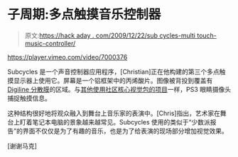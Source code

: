 # 子周期:多点触摸音乐控制器

> 原文:[https://hack aday . com/2009/12/22/sub cycles-multi touch-music-controller/](https://hackaday.com/2009/12/22/subcycles-multitouch-music-controller/)

<https://player.vimeo.com/video/7000376>

</div> <p>Subcycles 是一个声音控制器应用程序，[Christian]正在他构建的第三个多点触摸显示器上使用它。屏幕是一个铝框架中的丙烯酸片。图像被背投到覆盖有<a href="http://ifoha.com/en/special-films/projection-films-for-projection-and-backward-projection.html" target="_blank"> Digiline 分散膜</a>的区域。与<a href="http://hackaday.com/2009/12/05/saturday-afternoon-robot-cooking/">其他使用社区核心视觉包的项目</a>一样，PS3 眼睛摄像头捕捉触摸信息。</p> <p>这种结构很好地将观众融入到舞台上音乐家的表演中。[Chris]指出，艺术家在舞台上盯着笔记本电脑的景象越来越常见。Subcycles 使用的类似于“少数派报告”的界面不仅仅是为了有趣的音乐，也是为了给表演的现场部分增加视觉效果。</p> <p>[谢谢马克]</p> </body> </html>
